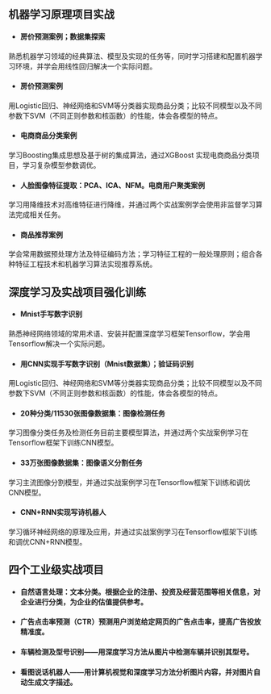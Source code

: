 ## 机器学习原理项目实战

* #### 房价预测案例；数据集探索

熟悉机器学习领域的经典算法、模型及实现的任务等，同时学习搭建和配置机器学习环境，并学会用线性回归解决一个实际问题。

* #### 房价预测案例

用Logistic回归、神经网络和SVM等分类器实现商品分类；比较不同模型以及不同参数下SVM（不同正则参数和核函数）的性能，体会各模型的特点。

* #### 电商商品分类案例

学习Boosting集成思想及基于树的集成算法，通过XGBoost 实现电商商品分类项目，学习复杂模型参数调优。

* #### 人脸图像特征提取：PCA、ICA、NFM。电商用户聚类案例

学习用降维技术对高维特征进行降维，并通过两个实战案例学会使用非监督学习算法完成相关任务。

* #### 商品推荐案例

学会常用数据预处理方法及特征编码方法；学习特征工程的一般处理原则；组合各种特征工程技术和机器学习算法实现推荐系统。

## 深度学习及实战项目强化训练

* #### Mnist手写数字识别

熟悉神经网络领域的常用术语、安装并配置深度学习框架Tensorflow，学会用Tensorflow解决一个实际问题。

* #### 用CNN实现手写数字识别（Mnist数据集）；验证码识别

用Logistic回归、神经网络和SVM等分类器实现商品分类；比较不同模型以及不同参数下SVM（不同正则参数和核函数）的性能，体会各模型的特点。

* #### 20种分类/11530张图像数据集：图像检测任务

学习图像分类任务及检测任务目前主要模型算法，并通过两个实战案例学习在Tensorflow框架下训练CNN模型。

* #### 33万张图像数据集：图像语义分割任务

学习主流图像分割模型，并通过实战案例学习在Tensorflow框架下训练和调优CNN模型。

* #### CNN+RNN实现写诗机器人

学习循环神经网络的原理及应用，并通过实战案例学习在Tensorflow框架下训练和调优CNN+RNN模型。

## 四个工业级实战项目

* #### 自然语言处理：文本分类。根据企业的注册、投资及经营范围等相关信息，对企业进行分类，为企业的估值提供参考。

* #### 广告点击率预测（CTR）预测用户浏览给定网页的广告点击率，提高广告投放精准度。

* #### 车辆检测及型号识别——用深度学习方法从图片中检测车辆并识别其型号。

* #### 看图说话机器人——用计算机视觉和深度学习方法分析图片内容，并对图片自动生成文字描述。